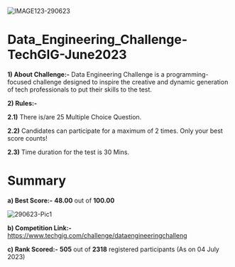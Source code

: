 ![IMAGE123-290623](https://github.com/aniiketbarphe/Data_Engineering_Challenge-TechGIG-June2023/assets/84449238/43f96b7e-880b-4672-ac11-bd1f0f098df1)

# Data_Engineering_Challenge-TechGIG-June2023

**1) About Challenge:-** Data Engineering Challenge is a programming-focused challenge designed to inspire the creative and dynamic generation of tech professionals to put their skills to the test.

**2) Rules:-**

**2.1)** There is/are 25 Multiple Choice Question.

**2.2)** Candidates can participate for a maximum of 2 times. Only your best score counts!

**2.3)** Time duration for the test is 30 Mins.

# Summary

**a) Best Score:-** **48.00** out of **100.00**

![290623-Pic1](https://github.com/aniiketbarphe/Data_Engineering_Challenge-TechGIG-June2023/assets/84449238/2a25020a-f413-492b-935e-f12761ed8b83)

**b) Competition Link:-** https://www.techgig.com/challenge/dataengineeringchalleng

**c) Rank Scored:-**  **505** out of **2318** registered participants (As on 04 July 2023)
